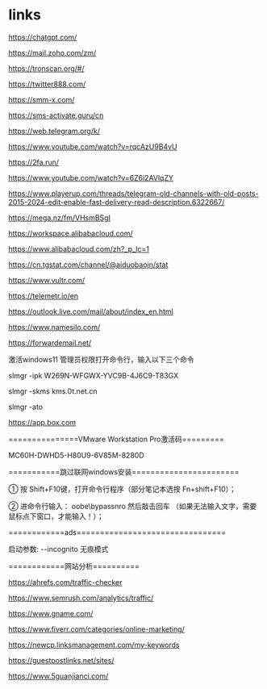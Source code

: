 # links
https://chatgpt.com/

https://mail.zoho.com/zm/

https://tronscan.org/#/

https://twitter888.com/

https://smm-x.com/

https://sms-activate.guru/cn

https://web.telegram.org/k/

https://www.youtube.com/watch?v=rqcAzU9B4vU

https://2fa.run/

https://www.youtube.com/watch?v=6Z6i2AVlqZY

https://www.playerup.com/threads/telegram-old-channels-with-old-posts-2015-2024-edit-enable-fast-delivery-read-description.6322667/

https://mega.nz/fm/VHsmBSgI

https://workspace.alibabacloud.com/

https://www.alibabacloud.com/zh?_p_lc=1

https://cn.tgstat.com/channel/@aiduobaojn/stat

https://www.vultr.com/

https://telemetr.io/en

https://outlook.live.com/mail/about/index_en.html

https://www.namesilo.com/

https://forwardemail.net/

激活windows11 管理员权限打开命令行，输入以下三个命令

slmgr -ipk W269N-WFGWX-YVC9B-4J6C9-T83GX

slmgr -skms kms.0t.net.cn

slmgr -ato

https://app.box.com

===============VMware Workstation Pro激活码=========

MC60H-DWHD5-H80U9-6V85M-8280D

===========跳过联网windows安装=======================

① 按 Shift+F10键，打开命令行程序（部分笔记本选按 Fn+shift+F10）；

② 进命令行输入： oobe\bypassnro 然后敲击回车 （如果无法输入文字，需要鼠标点下窗口，才能输入！）；

============ads================================

启动参数: --incognito 无痕模式

============网站分析==========

https://ahrefs.com/traffic-checker

https://www.semrush.com/analytics/traffic/

https://www.gname.com/

https://www.fiverr.com/categories/online-marketing/

https://newcp.linksmanagement.com/my-keywords

https://guestpostlinks.net/sites/

https://www.5guanjianci.com/
